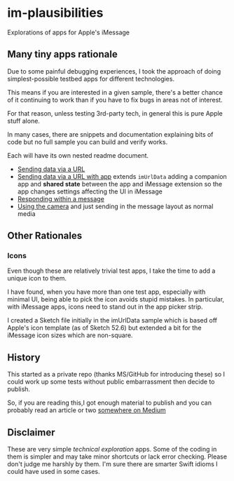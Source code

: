 # im-plausibilities
Explorations of apps for Apple's iMessage

## Many tiny apps rationale
Due to some painful debugging experiences, I took the approach of doing simplest-possible testbed apps for different technologies.

This means if you are interested in a given sample, there's a better chance of it continuing to work than if you have to fix bugs in areas not of interest.

For that reason, unless testing 3rd-party tech, in general this is pure Apple stuff alone.

In many cases, there are snippets and documentation explaining bits of code but no full sample you can build and verify works.

Each will have its own nested readme document.

* [Sending data via a URL](./imUrlData/README.md)
* [Sending data via a URL with app](./imUrlDataApp/README.md) extends `imUrlData` adding a companion app and **shared state** between the app and iMessage extension so the app changes settings affecting the UI in iMessage
* [Responding within a message](./responIM/README.md) 
* [Using the camera](./imPhoto/README.md) and just sending in the message layout as normal media

## Other Rationales

### Icons
Even though these are relatively trivial test apps, I take the time to add a unique icon to them. 

I have found, when you have more than one test app, especially with minimal UI, being able to pick the icon avoids stupid mistakes. In particular, with iMessage apps, icons need to stand out in the app picker strip.

I created a Sketch file initially in the imUrlData sample which is based off Apple's icon template (as of Sketch 52.6) but extended a bit for the iMessage icon sizes which are non-square. 

## History

This started as a private repo (thanks MS/GitHub for introducing these) so I could work up some tests without public embarrassment then decide to publish.

So, if you are reading this,I got enough material to publish and you can probably read an article or two [somewhere on Medium](https://medium.com/@andydentperth)

## Disclaimer

These are very simple _technical exploration_ apps. Some of the coding in them is simpler and may take minor shortcuts or lack error checking. Please don't judge me harshly by them. I'm sure there are smarter Swift idioms I could have used in some cases.